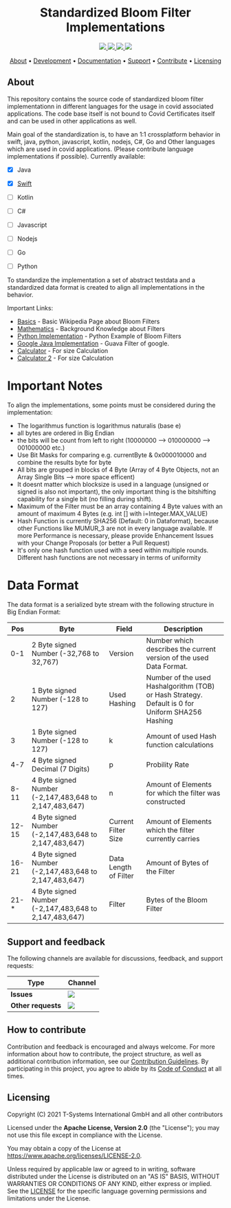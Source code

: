 <h1 align="center">
   Standardized Bloom Filter Implementations
</h1>

<p align="center">
  <a href="https://github.com/eu-digital-green-certificates/dgc-bloomfilter/actions/workflows/ci-main.yml" title="ci-main.yml">
    <img src="https://github.com/eu-digital-green-certificates/dgc-bloomfilter/actions/workflows/ci-main.yml/badge.svg">
  </a>
  <a href="/../../commits/" title="Last Commit">
    <img src="https://img.shields.io/github/last-commit/eu-digital-green-certificates/dgc-bloomfilter?style=flat">
  </a>
  <a href="/../../issues" title="Open Issues">
    <img src="https://img.shields.io/github/issues/eu-digital-green-certificates/dgc-bloomfilter?style=flat">
  </a>
  <a href="./LICENSE" title="License">
    <img src="https://img.shields.io/badge/License-Apache%202.0-green.svg?style=flat">
  </a>
</p>

<p align="center">
  <a href="#about">About</a> •
  <a href="#development">Development</a> •
  <a href="#documentation">Documentation</a> •
  <a href="#support-and-feedback">Support</a> •
  <a href="#how-to-contribute">Contribute</a> •
  <a href="#licensing">Licensing</a>
</p>

## About

This repository contains the source code of standardized bloom filter implementationn in different languages for the usage in covid associated applications. The code base itself is not bound to Covid Certificates itself and can be used in other applications as well. 

Main goal of the standardization is, to have an 1:1 crossplatform behavior in swift, java, python, javascript, kotlin, nodejs, C#, Go and Other languages which are used in covid applications. (Please contribute language implementations if possible). Currently available:


- [x] Java
- [x] [Swift](https://github.com/eu-digital-green-certificates/dgc-bloomfilter-ios)
- [ ] Kotlin
- [ ] C#
- [ ] Javascript
- [ ] Nodejs
- [ ] Go
- [ ] Python


To standardize the implementation a set of abstract testdata and a standardized data format is created to align all implementations in the behavior. 



Important Links: 
  
   * [Basics](https://en.wikipedia.org/wiki/Bloom_filter) - Basic Wikipedia Page about Bloom Filters
   * [Mathematics](https://www.di-mgt.com.au/bloom-filter.html) - Background Knowledge about Filters
   * [Python Implementation](https://www.geeksforgeeks.org/bloom-filters-introduction-and-python-implementation/) - Python Example of Bloom Filters
   * [Google Java Implementation](https://github.com/google/guava/blob/7031494cbb29f3443a85303bdf14389ae6a5b58e/android/guava/src/com/google/common/hash/BloomFilter.java#L463) - Guava Filter of google.
   * [Calculator](https://www.di-mgt.com.au/bloom-calculator.html) - For size Calculation
   * [Calculator 2](https://hur.st/bloomfilter/) - For size Calculation

# Important Notes

To align the implementations, some points must be considered during the implementation: 

- The logarithmus function is logarithmus naturalis (base e)
- all bytes are ordered in Big Endian
- the bits will be count from left to right (10000000 --> 010000000 --> 001000000 etc.)
- Use Bit Masks for comparing e.g. currentByte & 0x000010000 and combine the results byte for byte
- All bits are grouped in blocks of 4 Byte (Array of 4 Byte Objects, not an Array Single Bits --> more space efficent)
- It doesnt matter which blocksize is used in a language (unsigned or signed is also not important), the only important thing is the bitshifting capability for a single bit (no filling during shift).
- Maximum of the Filter must be an array containing 4 Byte values with an amount of maximum 4 Bytes (e.g. int [] with i=Integer.MAX_VALUE)
- Hash Function is currently SHA256 (Default: 0 in Dataformat), because other Functions like MUMUR_3 are not in every language available. If more Performance is necessary, please provide Enhancement Issues with your Change Proposals (or better a Pull Request)
- It's only one hash function used with a seed within multiple rounds. Different hash functions are not necessary in terms of uniformity

# Data Format

The data format is a serialized byte stream with the following structure in Big Endian Format:

|Pos| Byte                                     |   Field | Description                                                        |
|---| -----------------------------------------|---------|--------------------------------------------------------------------|
|0-1| 2 Byte signed Number (-32,768 to 32,767) | Version | Number which describes the current version of the used Data Format.|
|2| 1 Byte signed Number       (-128 to 127) | Used Hashing | Number of the used Hashalgorithm (TOB) or Hash Strategy. Default is 0 for Uniform SHA256 Hashing|
|3| 1 Byte signed Number (-128 to 127) | k | Amount of used Hash function calculations|
|4-7| 4 Byte signed Decimal (7 Digits) | p | Probility Rate|
|8-11| 4 Byte signed Number (-2,147,483,648 to 2,147,483,647) | n| Amount of Elements for which the filter was constructed|
|12-15| 4 Byte signed Number (-2,147,483,648 to 2,147,483,647) | Current Filter Size | Amount of Elements which the filter currently carries|
|16-21| 4 Byte signed Number (-2,147,483,648 to 2,147,483,647) | Data Length of Filter | Amount of Bytes of the Filter|
|21-*| 4 Byte signed Number (-2,147,483,648 to 2,147,483,647) | Filter | Bytes of the Bloom Filter|
     

## Support and feedback

The following channels are available for discussions, feedback, and support requests:

| Type                     | Channel                                                |
| ------------------------ | ------------------------------------------------------ |
| **Issues**    | <a href="/../../issues" title="Open Issues"><img src="https://img.shields.io/github/issues/eu-digital-green-certificates/dgc-bloomfilter?style=flat"></a>  |
| **Other requests**    | <a href="mailto:opensource@telekom.de" title="Email DGC Team"><img src="https://img.shields.io/badge/email-DGC%20team-green?logo=mail.ru&style=flat-square&logoColor=white"></a>   |

## How to contribute  

Contribution and feedback is encouraged and always welcome. For more information about how to contribute, the project structure, 
as well as additional contribution information, see our [Contribution Guidelines](./CONTRIBUTING.md). By participating in this 
project, you agree to abide by its [Code of Conduct](./CODE_OF_CONDUCT.md) at all times.

## Licensing

Copyright (C) 2021 T-Systems International GmbH and all other contributors

Licensed under the **Apache License, Version 2.0** (the "License"); you may not use this file except in compliance with the License.

You may obtain a copy of the License at https://www.apache.org/licenses/LICENSE-2.0.

Unless required by applicable law or agreed to in writing, software distributed under the License is distributed on an "AS IS" 
BASIS, WITHOUT WARRANTIES OR CONDITIONS OF ANY KIND, either express or implied. See the [LICENSE](./LICENSE) for the specific 
language governing permissions and limitations under the License.
